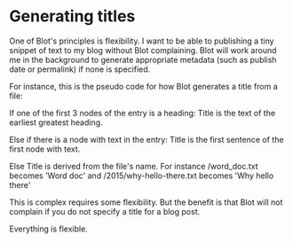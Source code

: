 # Generating titles

One of Blot's principles is flexibility. I want to be able to publishing a tiny snippet of text to my blog without Blot complaining. Blot will work around me in the background to generate appropriate metadata (such as publish date or permalink) if none is specified. 

For instance, this is the pseudo code for how Blot generates a title from a file:

If one of the first 3 nodes of the entry is a heading:
	Title is the text of the earliest greatest heading.

Else if there is a node with text in the entry:
	Title is the first sentence of the first node with text.

Else
	Title is derived from the file's name. For instance
	/word_doc.txt becomes 'Word doc' and /2015/why-hello-there.txt 	becomes 'Why hello there'

This is complex requires some flexibility. But the benefit is that Blot will not complain if you do not specify a title for a blog post. 

Everything is flexible.